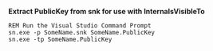 **Extract PublicKey from snk for use with InternalsVisibleTo**

	REM Run the Visual Studio Command Prompt
	sn.exe -p SomeName.snk SomeName.PublicKey
	sn.exe -tp SomeName.PublicKey
